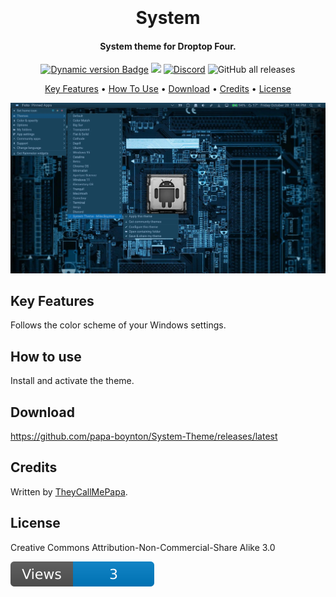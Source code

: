 <h1 align="center">
  <br>
  <!--a href="#"><img src="Images/Logo.png" alt="Logo" width="200"></a-->
  <br>
  System
  <br>
</h1>

<h4 align="center">System theme for Droptop Four.</h4>

<p align="center">
  <a href="https://droptopfour.com/community-apps"><!--img alt="Dynamic version Badge" src="https://img.shields.io/badge/dynamic/json?url=https%3A%2F%2Fraw.githubusercontent.com%2FDroptop-Four%2FGlobalData%2Fmain%2Fdata%2Fcommunity_apps%2Fcommunity_apps.json&query=%24.apps%5B%3F(%40.app.name%20%3D%3D%20'SearchBar')%5D.app.version&prefix=v&label=Version&color=43ff64"--><img alt="Dynamic version Badge" src="https://img.shields.io/badge/dynamic/json?url=https%3A%2F%2Fraw.githubusercontent.com%2FDroptop-Four%2FGlobalData%2Fmain%2Fdata%2Fcommunity_themes%2Fcommunity_themes.json&query=%24.themes%5B%3F(%40.theme.name%20%3D%3D%20'System')%5D.theme.version&prefix=v&label=Version&color=43ff64"></a>
  <a href="https://droptopfour.com"><img src="https://img.shields.io/badge/Droptop%20Four%20Website-43ff64"></a>
  <a href="https://droptopfour.com/discord"><img alt="Discord" src="https://img.shields.io/discord/800124057923485728"></a>
  <img alt="GitHub all releases" src="https://img.shields.io/github/downloads/papa-boynton/System-Theme/total">
</p>

<p align="center">
  <a href="#key-features">Key Features</a> •
  <a href="#how-to-use">How To Use</a> •
  <a href="#download">Download</a> •
  <a href="#credits">Credits</a> •
  <a href="#license">License</a>
</p>

![screenshot](Images/Screenshot.png)

## Key Features
Follows the color scheme of your Windows settings.

## How to use
Install and activate the theme.

## Download
https://github.com/papa-boynton/System-Theme/releases/latest

## Credits
Written by [TheyCallMePapa](https://github.com/papa-boynton).

## License
Creative Commons Attribution-Non-Commercial-Share Alike 3.0

[![Image of counter](https://github.com/papa-boynton/counter/blob/master/svg/520295942/badge.svg)](https://github.com/papa-boynton/counter/blob/master/readme/520295942/week.md)
